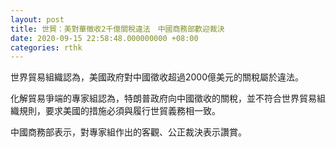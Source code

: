 ```yaml
---
layout: post
title: 世貿：美對華徵收2千億關稅違法　中國商務部歡迎裁決
date: 2020-09-15 22:58:48.000000000 +08:00
categories: rthk
---
```


世界貿易組織認為，美國政府對中國徵收超過2000億美元的關稅屬於違法。

化解貿易爭端的專家組認為，特朗普政府向中國徵收的關稅，並不符合世界貿易組織規則，要求美國的措施必須與履行世貿義務相一致。

中國商務部表示，對專家組作出的客觀、公正裁決表示讚賞。
